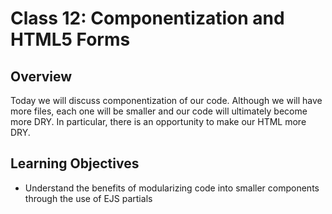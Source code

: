 # Class 12: Componentization and HTML5 Forms

## Overview

Today we will discuss componentization of our code. Although we will have more files, each one will be smaller and our code will ultimately become more DRY. In particular, there is an opportunity to make our HTML more DRY.

## Learning Objectives

- Understand the benefits of modularizing code into smaller components through the use of EJS partials
